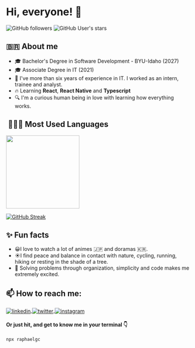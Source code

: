 <h1> Hi, everyone!  👀</h1> 

![GitHub followers](https://img.shields.io/github/followers/raphael-gc?style=social)
![GitHub User's stars](https://img.shields.io/github/stars/raphael-gc?style=social)


## :brazil: About me

- 🎓 Bachelor's Degree in Software Development - BYU-Idaho (2027)
- 🎓 Associate Degree in IT (2021)
- 🌵 I've more than six years of experience in IT. I worked as an intern, trainee and analyst.
- 🔥 Learning **React**, **React Native** and **Typescript**
- 🔍 I'm a curious human being in love with learning how everything works. 

##   🧑🏾‍💻 Most Used Languages 

<a href="https://github.com/anuraghazra/convoychat">
  <img height=200 align="center" src="https://github-readme-stats.vercel.app/api/top-langs?username=Raphael-GC&layout=compact&theme=gruvbox&langs_count=8&card_width=320" />
</a>

[//]:< [![Top Langs](https://github-readme-stats.vercel.app/api/top-langs/?username=Raphael-GC&layout=compact&theme=gruvbox)](https://github.com/Raphael-GC/github-readme-stats) >

[//]:< ![Anurag's GitHub stats](https://github-readme-stats.vercel.app/api?username=Raphael-GC&show_icons=true&theme=gruvbox) >

[//]:< [![GitHub Streak](http://github-readme-streak-stats.herokuapp.com?user=Raphael-GC&theme=gruvbox&date_format=j%20M%5B%20Y%5D)](https://git.io/streak-stats) >

[![GitHub Streak](https://streak-stats.demolab.com?user=Raphael-GC&theme=earth&hide_border=true)](https://git.io/streak-stats)

## ✨ Fun facts

- 😀I love to watch a lot of animes 🇯🇵 and doramas 🇰🇷.
- ☀️I find peace and balance in contact with nature, cycling, running, hiking or resting in the shade of a tree.  
- 🤩 Solving problems through organization, simplicity and code makes me extremely excited. 

## 📫 How to reach me:

<a href="https://linkedin.com/in/raphael-gc" target="_blank">
  <img align="center" src="https://img.shields.io/badge/-raphaelgc-05122A?style=flat&logo=linkedin" alt="linkedin"/>
</a>
<a href="https://twitter.com/_raphaelgc" target="_blank">
  <img align="center" src="https://img.shields.io/badge/-_raphaelgc-05122A?style=flat&logo=twitter" alt="twitter"/>  
</a>
<a href="https://instagram.com/_raphaelgc" target="_blank">
 <img align="center" src="https://img.shields.io/badge/-_raphaelgc-05122A?style=flat&logo=instagram" alt="instagram"/>
</a>

<h4>Or just hit, and get to know me in your terminal 👇</h4>

```sh
npx raphaelgc
```
